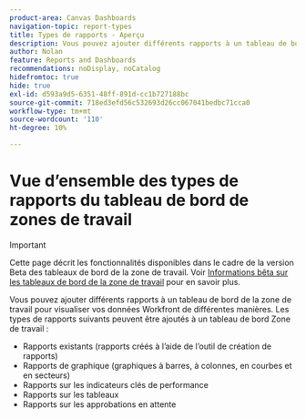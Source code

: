 ```yaml
---
product-area: Canvas Dashboards
navigation-topic: report-types
title: Types de rapports - Aperçu
description: Vous pouvez ajouter différents rapports à un tableau de bord de la zone de travail pour visualiser vos données Workfront de différentes manières.
author: Nolan
feature: Reports and Dashboards
recommendations: noDisplay, noCatalog
hidefromtoc: true
hide: true
exl-id: d593a9d5-6351-48ff-891d-cc1b727188bc
source-git-commit: 718ed3efd56c532693d26cc067041bedbc71cca0
workflow-type: tm+mt
source-wordcount: '110'
ht-degree: 10%

---
```


# Vue d’ensemble des types de rapports du tableau de bord de zones de travail

>[!IMPORTANT]
>
>Cette page décrit les fonctionnalités disponibles dans le cadre de la version Beta des tableaux de bord de la zone de travail. Voir [Informations bêta sur les tableaux de bord de la zone de travail](/help/quicksilver/product-announcements/betas/canvas-dashboards-beta/canvas-dashboards-beta-information.md) pour en savoir plus.

Vous pouvez ajouter différents rapports à un tableau de bord de la zone de travail pour visualiser vos données Workfront de différentes manières. Les types de rapports suivants peuvent être ajoutés à un tableau de bord Zone de travail :

* Rapports existants (rapports créés à l’aide de l’outil de création de rapports)
* Rapports de graphique (graphiques à barres, à colonnes, en courbes et en secteurs)
* Rapports sur les indicateurs clés de performance
* Rapports sur les tableaux
* Rapports sur les approbations en attente
